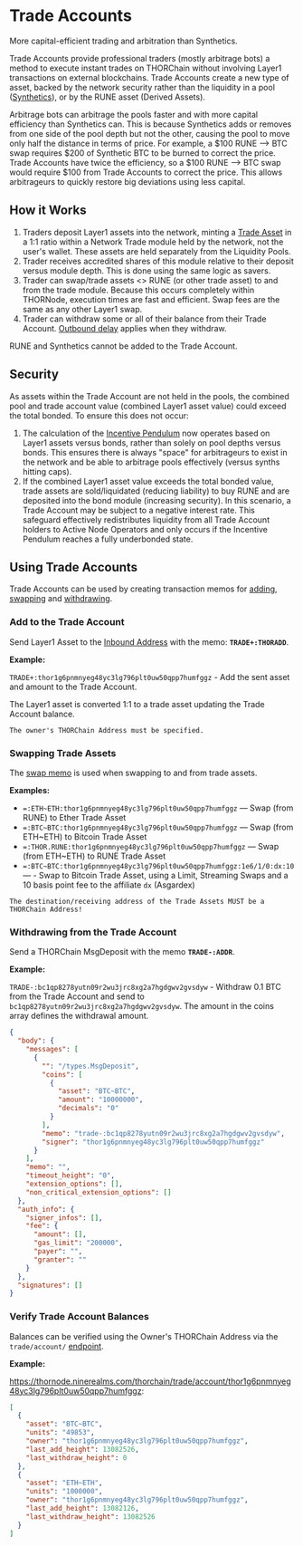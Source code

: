 # Trade Accounts

More capital-efficient trading and arbitration than Synthetics.

Trade Accounts provide professional traders (mostly arbitrage bots) a method to execute instant trades on THORChain without involving Layer1 transactions on external blockchains. Trade Accounts create a new type of asset, backed by the network security rather than the liquidity in a pool ([Synthetics](https://docs.thorchain.org/thorchain-finance/synthetic-asset-model)), or by the RUNE asset (Derived Assets).

Arbitrage bots can arbitrage the pools faster and with more capital efficiency than Synthetics can. This is because Synthetics adds or removes from one side of the pool depth but not the other, causing the pool to move only half the distance in terms of price. For example, a $100 RUNE --> BTC swap requires $200 of Synthetic BTC to be burned to correct the price. Trade Accounts have twice the efficiency, so a $100 RUNE --> BTC swap would require $100 from Trade Accounts to correct the price. This allows arbitrageurs to quickly restore big deviations using less capital.

## How it Works

1. Traders deposit Layer1 assets into the network, minting a [Trade Asset](./asset-notation.md#trade-assets) in a 1:1 ratio within a Network Trade module held by the network, not the user's wallet. These assets are held separately from the Liquidity Pools.
1. Trader receives accredited shares of this module relative to their deposit versus module depth. This is done using the same logic as savers.
1. Trader can swap/trade assets <> RUNE (or other trade asset) to and from the trade module. Because this occurs completely within THORNode, execution times are fast and efficient. Swap fees are the same as any other Layer1 swap.
1. Trader can withdraw some or all of their balance from their Trade Account. [Outbound delay](./delays.md) applies when they withdraw.

RUNE and Synthetics cannot be added to the Trade Account.

## Security

As assets within the Trade Account are not held in the pools, the combined pool and trade account value (combined Layer1 asset value) could exceed the total bonded. To ensure this does not occur:

1. The calculation of the [Incentive Pendulum](https://docs.thorchain.org/how-it-works/incentive-pendulum) now operates based on Layer1 assets versus bonds, rather than solely on pool depths versus bonds. This ensures there is always "space" for arbitrageurs to exist in the network and be able to arbitrage pools effectively (versus synths hitting caps).
1. If the combined Layer1 asset value exceeds the total bonded value, trade assets are sold/liquidated (reducing liability) to buy RUNE and are deposited into the bond module (increasing security). In this scenario, a Trade Account may be subject to a negative interest rate. This safeguard effectively redistributes liquidity from all Trade Account holders to Active Node Operators and only occurs if the Incentive Pendulum reaches a fully underbonded state.

## Using Trade Accounts

Trade Accounts can be used by creating transaction memos for [adding](./memos.md#add-trade-account), [swapping](./memos.md#swap) and [withdrawing](./memos.md#withdraw-trade-account).

### Add to the Trade Account

Send Layer1 Asset to the [Inbound Address](./querying-thorchain.md#getting-the-asgard-vault) with the memo:
**`TRADE+:THORADD`**.

**Example:**

`TRADE+:thor1g6pnmnyeg48yc3lg796plt0uw50qpp7humfggz` - Add the sent asset and amount to the Trade Account.

The Layer1 asset is converted 1:1 to a trade asset updating the Trade Account balance.

```admonish info
The owner's THORChain Address must be specified.
```

### Swapping Trade Assets

The [swap memo](./memos.md#swap) is used when swapping to and from trade assets.

**Examples:**

- `=:ETH~ETH:thor1g6pnmnyeg48yc3lg796plt0uw50qpp7humfggz` &mdash; Swap (from RUNE) to Ether Trade Asset
- `=:BTC~BTC:thor1g6pnmnyeg48yc3lg796plt0uw50qpp7humfggz` &mdash; Swap (from ETH~ETH) to Bitcoin Trade Asset
- `=:THOR.RUNE:thor1g6pnmnyeg48yc3lg796plt0uw50qpp7humfggz` &mdash; Swap (from ETH~ETH) to RUNE Trade Asset
- `=:BTC~BTC:thor1g6pnmnyeg48yc3lg796plt0uw50qpp7humfggz:1e6/1/0:dx:10` &mdash; - Swap to Bitcoin Trade Asset, using a Limit, Streaming Swaps and a 10 basis point fee to the affiliate `dx` (Asgardex)

```admonish info
The destination/receiving address of the Trade Assets MUST be a THORChain Address!
```

### Withdrawing from the Trade Account

Send a THORChain MsgDeposit with the memo **`TRADE-:ADDR`**.

**Example:**

`TRADE-:bc1qp8278yutn09r2wu3jrc8xg2a7hgdgwv2gvsdyw` - Withdraw 0.1 BTC from the Trade Account and send to `bc1qp8278yutn09r2wu3jrc8xg2a7hgdgwv2gvsdyw`. The amount in the coins array defines the withdrawal amount.

```json
{
  "body": {
    "messages": [
      {
        "": "/types.MsgDeposit",
        "coins": [
          {
            "asset": "BTC~BTC",
            "amount": "10000000",
            "decimals": "0"
          }
        ],
        "memo": "trade-:bc1qp8278yutn09r2wu3jrc8xg2a7hgdgwv2gvsdyw",
        "signer": "thor1g6pnmnyeg48yc3lg796plt0uw50qpp7humfggz"
      }
    ],
    "memo": "",
    "timeout_height": "0",
    "extension_options": [],
    "non_critical_extension_options": []
  },
  "auth_info": {
    "signer_infos": [],
    "fee": {
      "amount": [],
      "gas_limit": "200000",
      "payer": "",
      "granter": ""
    }
  },
  "signatures": []
}
```

### Verify Trade Account Balances

Balances can be verified using the Owner's THORChain Address via the `trade/account/` [endpoint](./connecting-to-thorchain.md#thornode).

**Example:**

<https://thornode.ninerealms.com/thorchain/trade/account/thor1g6pnmnyeg48yc3lg796plt0uw50qpp7humfggz>:

```json
[
  {
    "asset": "BTC~BTC",
    "units": "49853",
    "owner": "thor1g6pnmnyeg48yc3lg796plt0uw50qpp7humfggz",
    "last_add_height": 13082526,
    "last_withdraw_height": 0
  },
  {
    "asset": "ETH~ETH",
    "units": "1000000",
    "owner": "thor1g6pnmnyeg48yc3lg796plt0uw50qpp7humfggz",
    "last_add_height": 13082126,
    "last_withdraw_height": 13082526
  }
]
```
